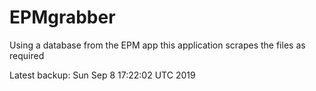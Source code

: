 # EPMgrabber
Using a database from the EPM app this application scrapes the files as required


Latest backup: Sun Sep 8 17:22:02 UTC 2019
